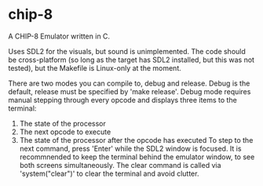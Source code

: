 # chip-8
A CHIP-8 Emulator written in C.

Uses SDL2 for the visuals, but sound is unimplemented.
The code should be cross-platform (so long as the target has SDL2 installed, but this was not tested), but the Makefile is Linux-only at the moment.

There are two modes you can compile to, debug and release. Debug is the default, release must be specified by 'make release'.
Debug mode requires manual stepping through every opcode and displays three items to the terminal:
  1. The state of the processor
  2. The next opcode to execute
  3. The state of the processor after the opcode has executed
To step to the next command, press 'Enter' while the SDL2 window is focused. It is recommnended to keep the terminal behind the emulator window, to see both screens simultaneously.
The clear command is called via 'system("clear")' to clear the terminal and avoid clutter.
